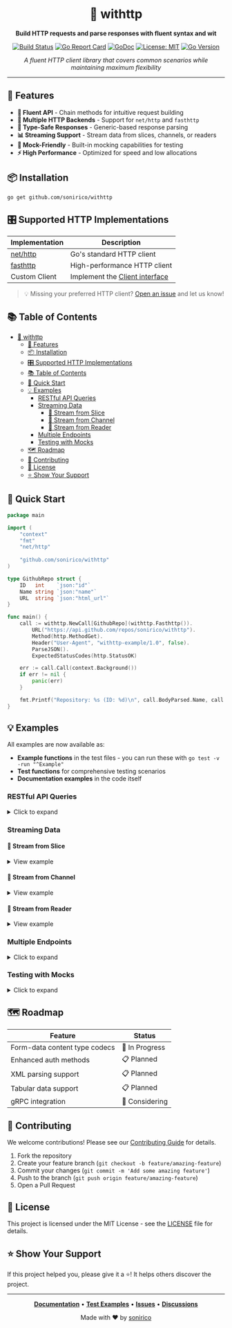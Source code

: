 <div align="center">

# 🎯 withttp

**Build HTTP requests and parse responses with fluent syntax and wit**

[![Build Status](https://github.com/sonirico/withttp/actions/workflows/go.yml/badge.svg)](https://github.com/sonirico/withttp/actions/workflows/go.yml)
[![Go Report Card](https://goreportcard.com/badge/github.com/sonirico/withttp)](https://goreportcard.com/report/github.com/sonirico/withttp)
[![GoDoc](https://godoc.org/github.com/sonirico/withttp?status.svg)](https://godoc.org/github.com/sonirico/withttp)
[![License: MIT](https://img.shields.io/badge/License-MIT-yellow.svg)](https://opensource.org/licenses/MIT)
[![Go Version](https://img.shields.io/badge/go-1.23+-blue.svg)](https://golang.org/dl/)

*A fluent HTTP client library that covers common scenarios while maintaining maximum flexibility*

</div>

---

## 🚀 Features

- **🔄 Fluent API** - Chain methods for intuitive request building
- **📡 Multiple HTTP Backends** - Support for `net/http` and `fasthttp`
- **🎯 Type-Safe Responses** - Generic-based response parsing
- **📊 Streaming Support** - Stream data from slices, channels, or readers
- **🧪 Mock-Friendly** - Built-in mocking capabilities for testing
- **⚡ High Performance** - Optimized for speed and low allocations

## 📦 Installation

```bash
go get github.com/sonirico/withttp
```

## 🎛️ Supported HTTP Implementations

| Implementation                                             | Description                                                                                     |
| ---------------------------------------------------------- | ----------------------------------------------------------------------------------------------- |
| [net/http](https://pkg.go.dev/net/http)                    | Go's standard HTTP client                                                                       |
| [fasthttp](https://pkg.go.dev/github.com/valyala/fasthttp) | High-performance HTTP client                                                                    |
| Custom Client                                              | Implement the [Client interface](https://github.com/sonirico/withttp/blob/main/endpoint.go#L43) |

> 💡 Missing your preferred HTTP client? [Open an issue](https://github.com/sonirico/withttp/issues/new) and let us know!

## 📚 Table of Contents

- [🎯 withttp](#-withttp)
  - [🚀 Features](#-features)
  - [📦 Installation](#-installation)
  - [🎛️ Supported HTTP Implementations](#️-supported-http-implementations)
  - [📚 Table of Contents](#-table-of-contents)
  - [🏁 Quick Start](#-quick-start)
  - [💡 Examples](#-examples)
    - [RESTful API Queries](#restful-api-queries)
    - [Streaming Data](#streaming-data)
      - [📄 Stream from Slice](#-stream-from-slice)
      - [📡 Stream from Channel](#-stream-from-channel)
      - [📖 Stream from Reader](#-stream-from-reader)
    - [Multiple Endpoints](#multiple-endpoints)
    - [Testing with Mocks](#testing-with-mocks)
  - [🗺️ Roadmap](#️-roadmap)
  - [🤝 Contributing](#-contributing)
  - [📄 License](#-license)
  - [⭐ Show Your Support](#-show-your-support)

## 🏁 Quick Start

```go
package main

import (
    "context"
    "fmt"
    "net/http"
    
    "github.com/sonirico/withttp"
)

type GithubRepo struct {
    ID   int    `json:"id"`
    Name string `json:"name"`
    URL  string `json:"html_url"`
}

func main() {
    call := withttp.NewCall[GithubRepo](withttp.Fasthttp()).
        URL("https://api.github.com/repos/sonirico/withttp").
        Method(http.MethodGet).
        Header("User-Agent", "withttp-example/1.0", false).
        ParseJSON().
        ExpectedStatusCodes(http.StatusOK)

    err := call.Call(context.Background())
    if err != nil {
        panic(err)
    }

    fmt.Printf("Repository: %s (ID: %d)\n", call.BodyParsed.Name, call.BodyParsed.ID)
}
```

## 💡 Examples

All examples are now available as:
- **Example functions** in the test files - you can run these with `go test -v -run "^Example"`
- **Test functions** for comprehensive testing scenarios
- **Documentation examples** in the code itself

### RESTful API Queries

<details>
<summary>Click to expand</summary>

```go
type GithubRepoInfo struct {
  ID  int    `json:"id"`
  URL string `json:"html_url"`
}

func GetRepoInfo(user, repo string) (GithubRepoInfo, error) {
  call := withttp.NewCall[GithubRepoInfo](withttp.Fasthttp()).
    URL(fmt.Sprintf("https://api.github.com/repos/%s/%s", user, repo)).
    Method(http.MethodGet).
    Header("User-Agent", "withttp/0.5.1 See https://github.com/sonirico/withttp", false).
    ParseJSON().
    ExpectedStatusCodes(http.StatusOK)

  err := call.Call(context.Background())
  return call.BodyParsed, err
}

func main() {
  info, _ := GetRepoInfo("sonirico", "withttp")
  log.Println(info)
}
```

</details>

### Streaming Data

#### 📄 Stream from Slice

<details>
<summary>View example</summary>

[See test example](https://github.com/sonirico/withttp/blob/main/examples_request_stream_test.go)

```go
type metric struct {
  Time time.Time `json:"t"`
  Temp float32   `json:"T"`
}

func CreateStream() error {
  points := []metric{
    {Time: time.Unix(time.Now().Unix()-1, 0), Temp: 39},
    {Time: time.Now(), Temp: 40},
  }

  stream := withttp.Slice[metric](points)
  testEndpoint := withttp.NewEndpoint("webhook-site-request-stream-example").
    Request(withttp.BaseURL("https://webhook.site/24e84e8f-75cf-4239-828e-8bed244c0afb"))

  call := withttp.NewCall[any](withttp.Fasthttp()).
    Method(http.MethodPost).
    ContentType(withttp.ContentTypeJSONEachRow).
    RequestSniffed(func(data []byte, err error) {
      fmt.Printf("recv: '%s', err: %v", string(data), err)
    }).
    RequestStreamBody(withttp.RequestStreamBody[any, metric](stream)).
    ExpectedStatusCodes(http.StatusOK)

  return call.CallEndpoint(context.Background(), testEndpoint)
}
```

</details>

#### 📡 Stream from Channel

<details>
<summary>View example</summary>

[See test example](https://github.com/sonirico/withttp/blob/main/examples_request_stream_test.go)

```go
func CreateStreamChannel() error {
  points := make(chan metric, 2)

  go func() {
    points <- metric{Time: time.Unix(time.Now().Unix()-1, 0), Temp: 39}
    points <- metric{Time: time.Now(), Temp: 40}
    close(points)
  }()

  stream := withttp.Channel[metric](points)
  testEndpoint := withttp.NewEndpoint("webhook-site-request-stream-example").
    Request(withttp.BaseURL("https://webhook.site/24e84e8f-75cf-4239-828e-8bed244c0afb"))

  call := withttp.NewCall[any](withttp.Fasthttp()).
    Method(http.MethodPost).
    ContentType(withttp.ContentTypeJSONEachRow).
    RequestSniffed(func(data []byte, err error) {
      fmt.Printf("recv: '%s', err: %v", string(data), err)
    }).
    RequestStreamBody(withttp.RequestStreamBody[any, metric](stream)).
    ExpectedStatusCodes(http.StatusOK)

  return call.CallEndpoint(context.Background(), testEndpoint)
}
```

</details>

#### 📖 Stream from Reader

<details>
<summary>View example</summary>

[See test example](https://github.com/sonirico/withttp/blob/main/examples_request_stream_test.go)

```go
func CreateStreamReader() error {
  buf := bytes.NewBuffer(nil)

  go func() {
    buf.WriteString("{\"t\":\"2022-09-01T00:58:15+02:00\"")
    buf.WriteString(",\"T\":39}\n{\"t\":\"2022-09-01T00:59:15+02:00\",\"T\":40}\n")
  }()

  streamFactory := withttp.NewProxyStreamFactory(1 << 10)
  stream := withttp.NewStreamFromReader(buf, streamFactory)
  testEndpoint := withttp.NewEndpoint("webhook-site-request-stream-example").
    Request(withttp.BaseURL("https://webhook.site/24e84e8f-75cf-4239-828e-8bed244c0afb"))

  call := withttp.NewCall[any](withttp.NetHttp()).
    Method(http.MethodPost).
    RequestSniffed(func(data []byte, err error) {
      fmt.Printf("recv: '%s', err: %v", string(data), err)
    }).
    ContentType(withttp.ContentTypeJSONEachRow).
    RequestStreamBody(withttp.RequestStreamBody[any, []byte](stream)).
    ExpectedStatusCodes(http.StatusOK)

  return call.CallEndpoint(context.Background(), testEndpoint)
}
```

</details>

### Multiple Endpoints

<details>
<summary>Click to expand</summary>

Define reusable endpoint configurations for API consistency:

```go
var (
  githubApi = withttp.NewEndpoint("GithubAPI").
    Request(withttp.BaseURL("https://api.github.com/"))
)

type GithubRepoInfo struct {
  ID  int    `json:"id"`
  URL string `json:"html_url"`
}

func GetRepoInfo(user, repo string) (GithubRepoInfo, error) {
  call := withttp.NewCall[GithubRepoInfo](withttp.Fasthttp()).
    URI(fmt.Sprintf("repos/%s/%s", user, repo)).
    Method(http.MethodGet).
    Header("User-Agent", "withttp/0.5.1 See https://github.com/sonirico/withttp", false).
    HeaderFunc(func() (key, value string, override bool) {
      return "X-Date", time.Now().String(), true
    }).
    ParseJSON().
    ExpectedStatusCodes(http.StatusOK)

  err := call.CallEndpoint(context.Background(), githubApi)
  return call.BodyParsed, err
}

type GithubCreateIssueResponse struct {
  ID  int    `json:"id"`
  URL string `json:"url"`
}

func CreateRepoIssue(user, repo, title, body, assignee string) (GithubCreateIssueResponse, error) {
  type payload struct {
    Title    string `json:"title"`
    Body     string `json:"body"`
    Assignee string `json:"assignee"`
  }

  p := payload{Title: title, Body: body, Assignee: assignee}

  call := withttp.NewCall[GithubCreateIssueResponse](withttp.Fasthttp()).
    URI(fmt.Sprintf("repos/%s/%s/issues", user, repo)).
    Method(http.MethodPost).
    ContentType("application/vnd+github+json").
    Body(p).
    HeaderFunc(func() (key, value string, override bool) {
      return "Authorization", fmt.Sprintf("Bearer %s", "S3cret"), true
    }).
    ExpectedStatusCodes(http.StatusCreated)

  err := call.CallEndpoint(context.Background(), githubApi)
  log.Println("req body", string(call.Req.Body()))

  return call.BodyParsed, err
}

func main() {
  // Fetch repo info
  info, _ := GetRepoInfo("sonirico", "withttp")
  log.Println(info)

  // Create an issue
  res, err := CreateRepoIssue("sonirico", "withttp", "test", "This is a test", "sonirico")
  log.Println(res, err)
}
```

</details>

### Testing with Mocks

<details>
<summary>Click to expand</summary>

Easily test your HTTP calls with built-in mocking:

```go
var (
  exchangeListOrders = withttp.NewEndpoint("ListOrders").
    Request(withttp.BaseURL("http://example.com")).
    Response(
      withttp.MockedRes(func(res withttp.Response) {
        res.SetBody(io.NopCloser(bytes.NewReader(mockResponse)))
        res.SetStatus(http.StatusOK)
      }),
    )
  mockResponse = []byte(strings.TrimSpace(`
    {"amount": 234, "pair": "BTC/USDT"}
    {"amount": 123, "pair": "ETH/USDT"}`))
)

func main() {
  type Order struct {
    Amount float64 `json:"amount"`
    Pair   string  `json:"pair"`
  }

  res := make(chan Order)

  call := withttp.NewCall[Order](withttp.Fasthttp()).
    URL("https://github.com/").
    Method(http.MethodGet).
    Header("User-Agent", "withttp/0.5.1 See https://github.com/sonirico/withttp", false).
    ParseJSONEachRowChan(res).
    ExpectedStatusCodes(http.StatusOK)

  go func() {
    for order := range res {
      log.Println(order)
    }
  }()

  err := call.CallEndpoint(context.Background(), exchangeListOrders)
  if err != nil {
    panic(err)
  }
}
```

</details>

## 🗺️ Roadmap

| Feature                       | Status        |
| ----------------------------- | ------------- |
| Form-data content type codecs | 🔄 In Progress |
| Enhanced auth methods         | 📋 Planned     |
| XML parsing support           | 📋 Planned     |
| Tabular data support          | 📋 Planned     |
| gRPC integration              | 🤔 Considering |

## 🤝 Contributing

We welcome contributions! Please see our [Contributing Guide](CONTRIBUTING.md) for details.

1. Fork the repository
2. Create your feature branch (`git checkout -b feature/amazing-feature`)
3. Commit your changes (`git commit -m 'Add some amazing feature'`)
4. Push to the branch (`git push origin feature/amazing-feature`)
5. Open a Pull Request

## 📄 License

This project is licensed under the MIT License - see the [LICENSE](LICENSE) file for details.

## ⭐ Show Your Support

If this project helped you, please give it a ⭐! It helps others discover the project.

---

<div align="center">

**[Documentation](https://godoc.org/github.com/sonirico/withttp)** • 
**[Test Examples](https://github.com/sonirico/withttp/blob/main/)** • 
**[Issues](https://github.com/sonirico/withttp/issues)** • 
**[Discussions](https://github.com/sonirico/withttp/discussions)**

Made with ❤️ by [sonirico](https://github.com/sonirico)

</div>
